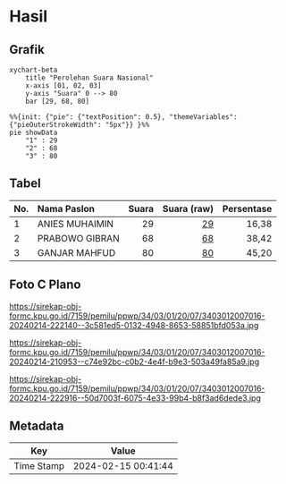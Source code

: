 # Hasil

## Grafik

```mermaid
xychart-beta
    title "Perolehan Suara Nasional"
    x-axis [01, 02, 03]
    y-axis "Suara" 0 --> 80
    bar [29, 68, 80]
```

```mermaid
%%{init: {"pie": {"textPosition": 0.5}, "themeVariables": {"pieOuterStrokeWidth": "5px"}} }%%
pie showData
    "1" : 29
    "2" : 68
    "3" : 80
```

## Tabel

| No. | Nama Paslon    | Suara | Suara (raw) | Persentase |
|:--- |:-------------- | -----:| -----------:| ----------:|
| 1   | ANIES MUHAIMIN | 29    | [29][p-1]   | 16,38      |
| 2   | PRABOWO GIBRAN | 68    | [68][p-2]   | 38,42      |
| 3   | GANJAR MAHFUD  | 80    | [80][p-3]   | 45,20      |


[p-1]: https://github.com/gigit-pemilu/pemilu-2024/blob/main/pilpres/hitung-suara/sub/34-di-yogyakarta/sub/03-gunungkidul/sub/01-wonosari/sub/2007-baleharjo/sub/016-tps/sub/paslon-1.txt
[p-2]: https://github.com/gigit-pemilu/pemilu-2024/blob/main/pilpres/hitung-suara/sub/34-di-yogyakarta/sub/03-gunungkidul/sub/01-wonosari/sub/2007-baleharjo/sub/016-tps/sub/paslon-2.txt
[p-3]: https://github.com/gigit-pemilu/pemilu-2024/blob/main/pilpres/hitung-suara/sub/34-di-yogyakarta/sub/03-gunungkidul/sub/01-wonosari/sub/2007-baleharjo/sub/016-tps/sub/paslon-3.txt

## Foto C Plano

https://sirekap-obj-formc.kpu.go.id/7159/pemilu/ppwp/34/03/01/20/07/3403012007016-20240214-222140--3c581ed5-0132-4948-8653-58851bfd053a.jpg

https://sirekap-obj-formc.kpu.go.id/7159/pemilu/ppwp/34/03/01/20/07/3403012007016-20240214-210953--c74e92bc-c0b2-4e4f-b9e3-503a49fa85a9.jpg

https://sirekap-obj-formc.kpu.go.id/7159/pemilu/ppwp/34/03/01/20/07/3403012007016-20240214-222916--50d7003f-6075-4e33-99b4-b8f3ad6dede3.jpg


## Metadata

| Key        | Value               |
| ---------- | ------------------- |
| Time Stamp | 2024-02-15 00:41:44 |



